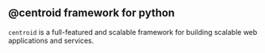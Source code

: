 ## @centroid framework for python

`centroid` is a full-featured and scalable framework for building scalable web applications and services.

  
